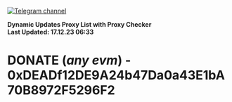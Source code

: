 [![Telegram channel](https://img.shields.io/endpoint?url=https://runkit.io/damiankrawczyk/telegram-badge/branches/master?url=https://t.me/n4z4v0d)](https://t.me/n4z4v0d) 

**Dynamic Updates Proxy List with Proxy Checker**  
**Last Updated: 17.12.23 06:33**

# DONATE (_any evm_) - 0xDEADf12DE9A24b47Da0a43E1bA70B8972F5296F2
